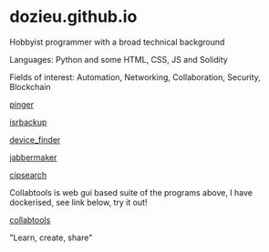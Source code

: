# dozieu.github.io

Hobbyist programmer with a broad technical background

Languages: Python and some HTML, CSS, JS and Solidity 

Fields of interest: Automation, Networking, Collaboration, Security, Blockchain





<a href="https://github.com/dozieu/pinger">pinger</a>

<a href="https://github.com/dozieu/isrbackup">isrbackup</a>

<a href="https://github.com/dozieu/device_finder">device_finder</a>

<a href="https://github.com/dozieu/jabbermaker">jabbermaker</a>

<a href="https://github.com/dozieu/cipsearch">cipsearch</a>



Collabtools is web gui based suite of the programs above, I have dockerised, see link below, try it out!

<a href="https://hub.docker.com/r/dozieu/collabtools-v01">collabtools</a>

"Learn, create, share"
